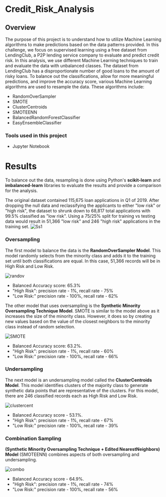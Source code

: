 # Credit_Risk_Analysis

## Overview

The purpose of this project is to understand how to utilize Machine Learning algorithms to make predictions based on the data patterns provided. In this challenge, we focus on supervised learning using a free dataset from LendingClub, a P2P lending service company to evaluate and predict credit risk. In this analysis, we use different Machine Learning techniques to train and evaluate the data with unbalanced classes. The dataset from LendingClub has a disproportionate number of good loans to the amount of risky loans. To balance out the classifications, allow for more meaningful predictions, and improve the accuracy score, various Machine Learning algorithms are used to resample the data. These algorithms include:
* RandomOverSampler  
* SMOTE  
* ClusterCentroids  
* SMOTEENN  
* BalancedRandomForestClassifier  
* EasyEnsembleClassifier

### Tools used in this project

* Jupyter Notebook

# Results

To balance out the data, resampling is done using Python's **scikit-learn** and **imbalanced-learn** libraries to evaluate the results and provide a comparison for the analysis.

The original dataset contained 115,675 loan applications in Q1 of 2019. After dropping the null data and reclassifying the applicants to either "low risk" or "high risk", the dataset to shrunk down to 68,817 total applications with 99.5% classified as "low risk". Using a 75/25% split for training vs testing data would result in 51,366 "low risk" and 246 "high risk" applications in the training set.
![Ss1](https://user-images.githubusercontent.com/109183214/206361943-1bdba58c-ce84-41a3-94ae-ce5dd61aff8a.png)

### Oversampling

The first model to balance the data is the **RandomOverSampler Model**. This model randomly selects from the minority class and adds it to the training set until both classifications are equal. In this case, 51,366 records will be in High Risk and Low Risk.

![randov](https://user-images.githubusercontent.com/109183214/206362760-9c253ab7-958e-43ec-8155-f9f4cd1839ef.png)

  * Balanced Accuracy score: 65.3%
  * "High Risk": precision rate - 1%, recall rate - 75%
  * "Low Risk:"  precision rate - 100%, recall rate - 62%  
  

The other model that uses oversampling is the **Synthetic Minority Oversampling Technique Model**. SMOTE is similar to the model above as it increases the size of the minority class. However, it does so by creating new values based on the value of the closest neighbors to the minority class instead of random selection. 

![SMOTE](https://user-images.githubusercontent.com/109183214/206363690-81b07a6e-a511-46cf-812f-75862c33921a.png)

  * Balanced Accuracy score: 63.2%.
  * "High Risk": precision rate - 1%, recall rate - 60%
  * "Low Risk:"  precision rate - 100%, recall rate - 66%

### Undersampling

The next model is an undersampling model called the **ClusterCentroids Model**. This model identifies clusters of the majority class to generate synthetic data points that are representative of the clusters. For this model, there are 246 classified records each as High Risk and Low Risk.

![clustercent](https://user-images.githubusercontent.com/109183214/206364454-0ad79943-9b0f-4555-9ebe-cc19a0a0ccf2.png)

  * Balanced Accuracy score - 53.1%.
  * "High Risk": precision rate - 1%, recall rate - 67%
  * "Low Risk:"  precision rate - 100%, recall rate - 39%


### Combination Sampling

**(Synthetic Minority Oversampling Technique + Edited NearestNeighbors) Model** (SMOTEENN) combines aspects of both oversampling and undersampling.

![combo](https://user-images.githubusercontent.com/109183214/206365336-ecb80fd4-e898-4272-b222-8cacf86527a0.png)

  * Balanced Accuracy score - 64.9%.
  * "High Risk": precision rate - 1%, recall rate - 74%
  * "Low Risk:"  precision rate - 100%, recall rate - 56% 


